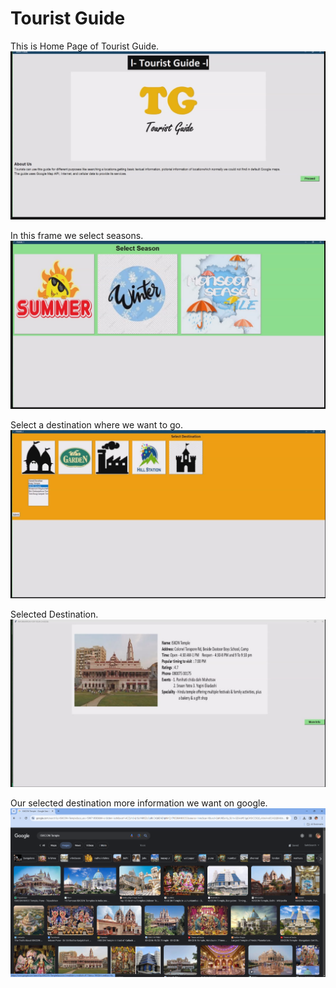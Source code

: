 # Tourist Guide

This is Home Page of Tourist Guide.
![Home Page](./outputs/Home.jpg)

In this frame we select seasons.
![Seasons](./outputs/Seasons.jpg)

Select a destination where we want to go.
![Destination](./outputs/SelectDestination.jpg)

Selected Destination.
![Selected Destination](./outputs/SelectedDestination.jpg)

Our selected destination more information we want on google.
![Google Search](./outputs/GoogleDirect.png)
